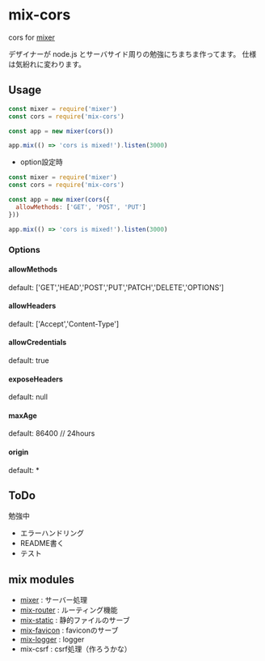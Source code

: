 # mix-cors

cors for [mixer](https://github.com/imatomix/mixer)

デザイナーが node.js とサーバサイド周りの勉強にちまちま作ってます。
仕様は気紛れに変わります。

## Usage

```js
const mixer = require('mixer')
const cors = require('mix-cors')

const app = new mixer(cors())

app.mix(() => 'cors is mixed!').listen(3000)
```

- option設定時

```js
const mixer = require('mixer')
const cors = require('mix-cors')

const app = new mixer(cors({
  allowMethods: ['GET', 'POST', 'PUT']
}))

app.mix(() => 'cors is mixed!').listen(3000)
```

### Options

#### allowMethods
default: ['GET','HEAD','POST','PUT','PATCH','DELETE','OPTIONS']

#### allowHeaders
default: ['Accept','Content-Type']

#### allowCredentials
default: true

#### exposeHeaders
default: null

#### maxAge
default: 86400 // 24hours 

#### origin
default: *

## ToDo
勉強中
- エラーハンドリング
- README書く
- テスト

## mix modules

- [mixer](https://github.com/imatomix/mixer) : サーバー処理
- [mix-router](https://github.com/imatomix/mix-router) : ルーティング機能
- [mix-static](https://github.com/imatomix/mix-static) : 静的ファイルのサーブ
- [mix-favicon](https://github.com/imatomix/mix-favicon) : faviconのサーブ
- [mix-logger](https://github.com/imatomix/mix-logger) : logger
- mix-csrf : csrf処理（作ろうかな）
